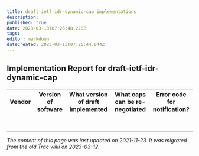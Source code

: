 ```yaml
---
title: draft-ietf-idr-dynamic-cap implementations
description: 
published: true
date: 2023-03-13T07:26:48.220Z
tags: 
editor: markdown
dateCreated: 2023-03-13T07:26:44.044Z
---
```


## Implementation Report for draft-ietf-idr-dynamic-cap


| Vendor  |  Version of software  |  What version of draft implemented  |  What caps can be re-negotiated  |  Error code for notification?   |
|---------|-----------------------|-------------------------------------|----------------------------------|---------------------------------|


&nbsp;
&nbsp;
&nbsp;

---

*The content of this page was last updated on 2021-11-23. It was migrated from the old Trac wiki on 2023-03-12.*